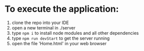 # To execute the application: 
1. clone the repo into your IDE
2. open a new terminal in ./server
3. type `npm i` to install node modules and all other dependencies
4. type `npm run devStart` to get the server running
5. open the file 'Home.html' in your web browser
